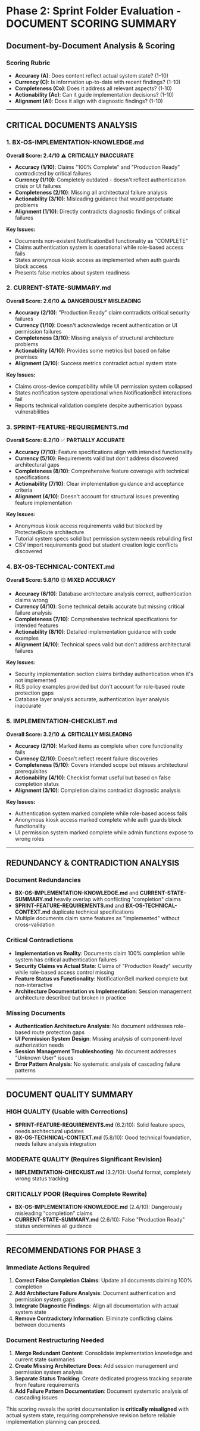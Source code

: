 # Phase 2: Sprint Folder Evaluation - DOCUMENT SCORING SUMMARY

## Document-by-Document Analysis & Scoring

### Scoring Rubric
- **Accuracy (A)**: Does content reflect actual system state? (1-10)
- **Currency (C)**: Is information up-to-date with recent findings? (1-10)  
- **Completeness (Co)**: Does it address all relevant aspects? (1-10)
- **Actionability (Ac)**: Can it guide implementation decisions? (1-10)
- **Alignment (Al)**: Does it align with diagnostic findings? (1-10)

---

## CRITICAL DOCUMENTS ANALYSIS

### 1. BX-OS-IMPLEMENTATION-KNOWLEDGE.md
**Overall Score: 2.4/10** ⚠️ **CRITICALLY INACCURATE**

- **Accuracy (1/10)**: Claims "100% Complete" and "Production Ready" contradicted by critical failures
- **Currency (1/10)**: Completely outdated - doesn't reflect authentication crisis or UI failures  
- **Completeness (2/10)**: Missing all architectural failure analysis
- **Actionability (3/10)**: Misleading guidance that would perpetuate problems
- **Alignment (1/10)**: Directly contradicts diagnostic findings of critical failures

**Key Issues:**
- Documents non-existent NotificationBell functionality as "COMPLETE"
- Claims authentication system is operational while role-based access fails
- States anonymous kiosk access as implemented when auth guards block access
- Presents false metrics about system readiness

### 2. CURRENT-STATE-SUMMARY.md  
**Overall Score: 2.6/10** ⚠️ **DANGEROUSLY MISLEADING**

- **Accuracy (2/10)**: "Production Ready" claim contradicts critical security failures
- **Currency (1/10)**: Doesn't acknowledge recent authentication or UI permission failures
- **Completeness (3/10)**: Missing analysis of structural architecture problems
- **Actionability (4/10)**: Provides some metrics but based on false premises
- **Alignment (3/10)**: Success metrics contradict actual system state

**Key Issues:**
- Claims cross-device compatibility while UI permission system collapsed
- States notification system operational when NotificationBell interactions fail
- Reports technical validation complete despite authentication bypass vulnerabilities

### 3. SPRINT-FEATURE-REQUIREMENTS.md
**Overall Score: 6.2/10** ✅ **PARTIALLY ACCURATE**

- **Accuracy (7/10)**: Feature specifications align with intended functionality
- **Currency (5/10)**: Requirements valid but don't address discovered architectural gaps
- **Completeness (8/10)**: Comprehensive feature coverage with technical specifications
- **Actionability (7/10)**: Clear implementation guidance and acceptance criteria
- **Alignment (4/10)**: Doesn't account for structural issues preventing feature implementation

**Key Issues:**
- Anonymous kiosk access requirements valid but blocked by ProtectedRoute architecture
- Tutorial system specs solid but permission system needs rebuilding first
- CSV import requirements good but student creation logic conflicts discovered

### 4. BX-OS-TECHNICAL-CONTEXT.md
**Overall Score: 5.8/10** 🟡 **MIXED ACCURACY**

- **Accuracy (6/10)**: Database architecture analysis correct, authentication claims wrong
- **Currency (4/10)**: Some technical details accurate but missing critical failure analysis
- **Completeness (7/10)**: Comprehensive technical specifications for intended features
- **Actionability (8/10)**: Detailed implementation guidance with code examples
- **Alignment (4/10)**: Technical specs valid but don't address architectural failures

**Key Issues:**
- Security implementation section claims birthday authentication when it's not implemented
- RLS policy examples provided but don't account for role-based route protection gaps
- Database layer analysis accurate, authentication layer analysis inaccurate

### 5. IMPLEMENTATION-CHECKLIST.md
**Overall Score: 3.2/10** ⚠️ **CRITICALLY MISLEADING**

- **Accuracy (2/10)**: Marked items as complete when core functionality fails
- **Currency (2/10)**: Doesn't reflect recent failure discoveries
- **Completeness (5/10)**: Covers intended scope but misses architectural prerequisites
- **Actionability (4/10)**: Checklist format useful but based on false completion status
- **Alignment (3/10)**: Completion claims contradict diagnostic analysis

**Key Issues:**
- Authentication system marked complete while role-based access fails
- Anonymous kiosk access marked complete while auth guards block functionality
- UI permission system marked complete while admin functions expose to wrong roles

---

## REDUNDANCY & CONTRADICTION ANALYSIS

### Document Redundancies
- **BX-OS-IMPLEMENTATION-KNOWLEDGE.md** and **CURRENT-STATE-SUMMARY.md** heavily overlap with conflicting "completion" claims
- **SPRINT-FEATURE-REQUIREMENTS.md** and **BX-OS-TECHNICAL-CONTEXT.md** duplicate technical specifications
- Multiple documents claim same features as "implemented" without cross-validation

### Critical Contradictions
- **Implementation vs Reality**: Documents claim 100% completion while system has critical authentication failures
- **Security Claims vs Actual State**: Claims of "Production Ready" security while role-based access control missing
- **Feature Status vs Functionality**: NotificationBell marked complete but non-interactive
- **Architecture Documentation vs Implementation**: Session management architecture described but broken in practice

### Missing Documents
- **Authentication Architecture Analysis**: No document addresses role-based route protection gaps
- **UI Permission System Design**: Missing analysis of component-level authorization needs
- **Session Management Troubleshooting**: No document addresses "Unknown User" issues
- **Error Pattern Analysis**: No systematic analysis of cascading failure patterns

---

## DOCUMENT QUALITY SUMMARY

### HIGH QUALITY (Usable with Corrections)
- **SPRINT-FEATURE-REQUIREMENTS.md** (6.2/10): Solid feature specs, needs architectural updates
- **BX-OS-TECHNICAL-CONTEXT.md** (5.8/10): Good technical foundation, needs failure analysis integration

### MODERATE QUALITY (Requires Significant Revision)
- **IMPLEMENTATION-CHECKLIST.md** (3.2/10): Useful format, completely wrong status tracking

### CRITICALLY POOR (Requires Complete Rewrite)
- **BX-OS-IMPLEMENTATION-KNOWLEDGE.md** (2.4/10): Dangerously misleading "completion" claims
- **CURRENT-STATE-SUMMARY.md** (2.6/10): False "Production Ready" status undermines all guidance

---

## RECOMMENDATIONS FOR PHASE 3

### Immediate Actions Required
1. **Correct False Completion Claims**: Update all documents claiming 100% completion
2. **Add Architecture Failure Analysis**: Document authentication and permission system gaps
3. **Integrate Diagnostic Findings**: Align all documentation with actual system state
4. **Remove Contradictory Information**: Eliminate conflicting claims between documents

### Document Restructuring Needed
1. **Merge Redundant Content**: Consolidate implementation knowledge and current state summaries
2. **Create Missing Architecture Docs**: Add session management and permission system analysis
3. **Separate Status Tracking**: Create dedicated progress tracking separate from feature requirements
4. **Add Failure Pattern Documentation**: Document systematic analysis of cascading issues

This scoring reveals the sprint documentation is **critically misaligned** with actual system state, requiring comprehensive revision before reliable implementation planning can proceed.